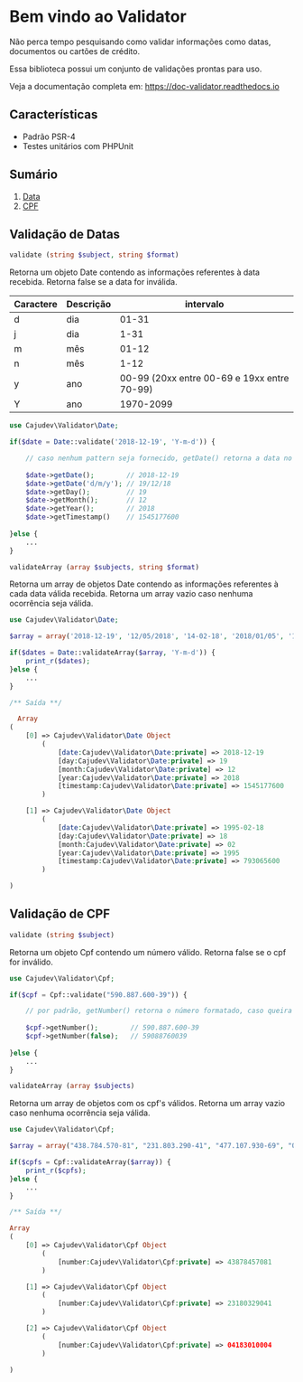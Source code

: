 
Bem vindo ao Validator
======================

Não perca tempo pesquisando como validar informações como datas, documentos ou cartões de crédito.

Essa biblioteca possui um conjunto de validações prontas para uso.

Veja a documentação completa em: https://doc-validator.readthedocs.io

Características
---------------

* Padrão PSR-4
* Testes unitários com PHPUnit

Sumário
-------

1. [Data](#validação-de-datas)
2. [CPF](#validação-de-cpf)

Validação de Datas
------------------

  ```php
  validate (string $subject, string $format)
  ```
  
Retorna um objeto Date contendo as informações referentes à data recebida. Retorna false se a data for inválida.
  
| Caractere | Descrição | intervalo                                   |
|-----------|-----------|---------------------------------------------|
| d         | dia       | 01-31                                       |
| j         | dia       | 1-31                                        |
| m         | mês       | 01-12                                       |
| n         | mês       | 1-12                                        |
| y         | ano       | 00-99 (20xx entre 00-69 e 19xx entre 70-99) |
| Y         | ano       | 1970-2099                                   |

  ```php
  use Cajudev\Validator\Date;
  
  if($date = Date::validate('2018-12-19', 'Y-m-d')) {
  
      // caso nenhum pattern seja fornecido, getDate() retorna a data no formato em que foi recebida
      
      $date->getDate();        // 2018-12-19
      $date->getDate('d/m/y'); // 19/12/18
      $date->getDay();         // 19
      $date->getMonth();       // 12
      $date->getYear();        // 2018
      $date->getTimestamp()    // 1545177600
      
  }else {
      ...
  }
  ```
  
  
  ```php
  validateArray (array $subjects, string $format)
  ```
  Retorna um array de objetos Date contendo as informações referentes à cada data válida recebida. Retorna um array vazio caso nenhuma ocorrência seja válida.
  
  ```php
  use Cajudev\Validator\Date;
  
  $array = array('2018-12-19', '12/05/2018', '14-02-18', '2018/01/05', '1995-02-18', '20.08.2000');
  
  if($dates = Date::validateArray($array, 'Y-m-d')) {
      print_r($dates);
  }else {
      ...
  }
  
  /** Saída **/
  
    Array
  (
      [0] => Cajudev\Validator\Date Object
          (
              [date:Cajudev\Validator\Date:private] => 2018-12-19
              [day:Cajudev\Validator\Date:private] => 19
              [month:Cajudev\Validator\Date:private] => 12
              [year:Cajudev\Validator\Date:private] => 2018
              [timestamp:Cajudev\Validator\Date:private] => 1545177600
          )

      [1] => Cajudev\Validator\Date Object
          (
              [date:Cajudev\Validator\Date:private] => 1995-02-18
              [day:Cajudev\Validator\Date:private] => 18
              [month:Cajudev\Validator\Date:private] => 02
              [year:Cajudev\Validator\Date:private] => 1995
              [timestamp:Cajudev\Validator\Date:private] => 793065600
          )

  ) 
  ```
  
Validação de CPF
----------------

  ```php
  validate (string $subject)
  ```
  
Retorna um objeto Cpf contendo um número válido. Retorna false se o cpf for inválido.

  ```php
  use Cajudev\Validator\Cpf;
  
  if($cpf = Cpf::validate("590.887.600-39")) {
  
      // por padrão, getNumber() retorna o número formatado, caso queira o número limpo, insira como argumento "false";
      
      $cpf->getNumber();        // 590.887.600-39
      $cpf->getNumber(false);   // 59088760039
      
  }else {
      ...
  }
  ```
  
  ```php
  validateArray (array $subjects)
  ```
  Retorna um array de objetos com os cpf's válidos. Retorna um array vazio caso nenhuma ocorrência seja válida.
  
  ```php
  use Cajudev\Validator\Cpf;
  
  $array = array("438.784.570-81", "231.803.290-41", "477.107.930-69", "041.830.100-04", "769.611.670-55");
  
  if($cpfs = Cpf::validateArray($array)) {
      print_r($cpfs);
  }else {
      ...
  }
  
  /** Saída **/
  
  Array
  (
      [0] => Cajudev\Validator\Cpf Object
          (
              [number:Cajudev\Validator\Cpf:private] => 43878457081
          )

      [1] => Cajudev\Validator\Cpf Object
          (
              [number:Cajudev\Validator\Cpf:private] => 23180329041
          )

      [2] => Cajudev\Validator\Cpf Object
          (
              [number:Cajudev\Validator\Cpf:private] => 04183010004
          )

  )
  ```

